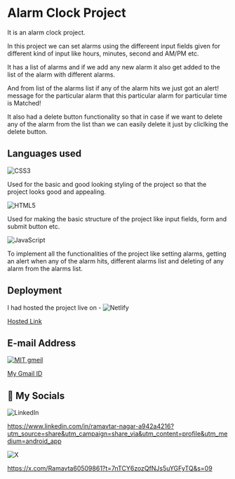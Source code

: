 
# Alarm Clock Project

It is an alarm clock project.

In this project we can set alarms using the differeent input fields given for different kind of input like hours, minutes, second and AM/PM etc.

It has a list of alarms and if we add any new alarm it also get added to the list of the alarm with different alarms.

And from list of the alarms list if any of the alarm hits we just got an alert! message for the particular alarm that this particular alarm for particular time is Matched!

It also had a delete button functionality so that in case if we want to delete any of the alarm from the list than we can easily delete it just by cliclking the delete button.
## Languages used
![CSS3](https://img.shields.io/badge/css3-%231572B6.svg?style=for-the-badge&logo=css3&logoColor=white)

Used for the basic and good looking styling of the project so that the project looks good and appealing.

![HTML5](https://img.shields.io/badge/html5-%23E34F26.svg?style=for-the-badge&logo=html5&logoColor=white)

Used for making the basic structure of the project like input fields, form and submit button etc.

![JavaScript](https://img.shields.io/badge/javascript-%23323330.svg?style=for-the-badge&logo=javascript&logoColor=%23F7DF1E)

To implement all the functionalities of the project like setting alarms, getting an alert when any of the alarm hits, different alarms list and deleting of any alarm from the alarms list.
## Deployment

I had hosted the project live on -
![Netlify](https://img.shields.io/badge/netlify-%23000000.svg?style=for-the-badge&logo=netlify&logoColor=#00C7B7)

[Hosted Link](https://poetic-melomakarona-b63b28.netlify.app)


## E-mail Address

[![MIT gmeil](https://img.shields.io/badge/Gmail-D14836?style=for-the-badge&logo=gmail&logoColor=white)](https://choosealicense.com/licenses/mit/)

[My Gmail ID](ramavtarnagar13@gmail.com)





## 🔗 My Socials

![LinkedIn](https://img.shields.io/badge/linkedin-%230077B5.svg?style=for-the-badge&logo=linkedin&logoColor=white) 

https://www.linkedin.com/in/ramavtar-nagar-a942a4216?utm_source=share&utm_campaign=share_via&utm_content=profile&utm_medium=android_app

![X](https://img.shields.io/badge/X-%23000000.svg?style=for-the-badge&logo=X&logoColor=white)

https://x.com/Ramavta60509861?t=7nTCY6zozQfNJs5uYGFyTQ&s=09




